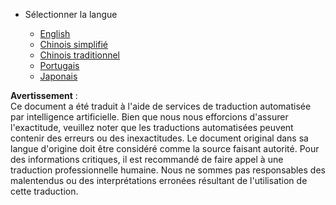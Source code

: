 * Sélectionner la langue

    * [English](../../../../../../../..)
    * [Chinois simplifié](../../../../../../../../translations/cn)
    * [Chinois traditionnel](../../../../../../../../translations/tw)
    * [Portugais](../../../../../../../../translations/pt-br)
    * [Japonais](../../../../../../../../translations/ja-jp)

**Avertissement** :  
Ce document a été traduit à l'aide de services de traduction automatisée par intelligence artificielle. Bien que nous nous efforcions d'assurer l'exactitude, veuillez noter que les traductions automatisées peuvent contenir des erreurs ou des inexactitudes. Le document original dans sa langue d'origine doit être considéré comme la source faisant autorité. Pour des informations critiques, il est recommandé de faire appel à une traduction professionnelle humaine. Nous ne sommes pas responsables des malentendus ou des interprétations erronées résultant de l'utilisation de cette traduction.